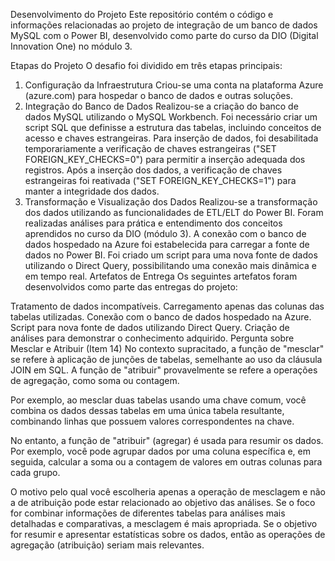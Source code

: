 Desenvolvimento do Projeto
Este repositório contém o código e informações relacionadas ao projeto de integração de um banco de dados MySQL com o Power BI, desenvolvido como parte do curso da DIO (Digital Innovation One) no módulo 3.

Etapas do Projeto
O desafio foi dividido em três etapas principais:

1. Configuração da Infraestrutura
Criou-se uma conta na plataforma Azure (azure.com) para hospedar o banco de dados e outras soluções.
2. Integração do Banco de Dados
Realizou-se a criação do banco de dados MySQL utilizando o MySQL Workbench.
Foi necessário criar um script SQL que definisse a estrutura das tabelas, incluindo conceitos de acesso e chaves estrangeiras.
Para inserção de dados, foi desabilitada temporariamente a verificação de chaves estrangeiras ("SET FOREIGN_KEY_CHECKS=0") para permitir a inserção adequada dos registros.
Após a inserção dos dados, a verificação de chaves estrangeiras foi reativada ("SET FOREIGN_KEY_CHECKS=1") para manter a integridade dos dados.
3. Transformação e Visualização dos Dados
Realizou-se a transformação dos dados utilizando as funcionalidades de ETL/ELT do Power BI.
Foram realizadas análises para prática e entendimento dos conceitos aprendidos no curso da DIO (módulo 3).
A conexão com o banco de dados hospedado na Azure foi estabelecida para carregar a fonte de dados no Power BI.
Foi criado um script para uma nova fonte de dados utilizando o Direct Query, possibilitando uma conexão mais dinâmica e em tempo real.
Artefatos de Entrega
Os seguintes artefatos foram desenvolvidos como parte das entregas do projeto:

Tratamento de dados incompatíveis.
Carregamento apenas das colunas das tabelas utilizadas.
Conexão com o banco de dados hospedado na Azure.
Script para nova fonte de dados utilizando Direct Query.
Criação de análises para demonstrar o conhecimento adquirido.
Pergunta sobre Mesclar e Atribuir (Item 14)
No contexto supracitado, a função de "mesclar" se refere à aplicação de junções de tabelas, semelhante ao uso da cláusula JOIN em SQL. A função de "atribuir" provavelmente se refere a operações de agregação, como soma ou contagem.

Por exemplo, ao mesclar duas tabelas usando uma chave comum, você combina os dados dessas tabelas em uma única tabela resultante, combinando linhas que possuem valores correspondentes na chave.

No entanto, a função de "atribuir" (agregar) é usada para resumir os dados. Por exemplo, você pode agrupar dados por uma coluna específica e, em seguida, calcular a soma ou a contagem de valores em outras colunas para cada grupo.

O motivo pelo qual você escolheria apenas a operação de mesclagem e não a de atribuição pode estar relacionado ao objetivo das análises. Se o foco for combinar informações de diferentes tabelas para análises mais detalhadas e comparativas, a mesclagem é mais apropriada. Se o objetivo for resumir e apresentar estatísticas sobre os dados, então as operações de agregação (atribuição) seriam mais relevantes.
